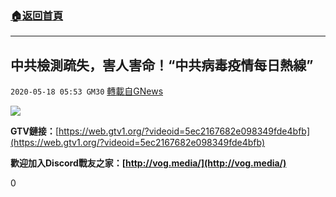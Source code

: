 ###  [:house:返回首頁](https://github.com/ourhimalayas/txt)
---

## 中共檢測疏失，害人害命！“中共病毒疫情每日熱線”
`2020-05-18 05:53 GM30` [轉載自GNews](https://gnews.org/zh-hant/206306/)

![](https://s3.amazonaws.com/gnews-media-offload/wp-content/uploads/2020/05/18055034/image0-131.jpg)

**GTV鏈接：**[https://web.gtv1.org/?videoid=5ec2167682e098349fde4bfb](https://web.gtv1.org/?videoid=5ec2167682e098349fde4bfb)

**歡迎加入Discord戰友之家：[http://vog.media/](http://vog.media/)**

0
